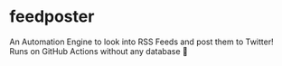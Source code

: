 # feedposter

An Automation Engine to look into RSS Feeds and post them to Twitter! Runs on GitHub Actions without any database 🎯